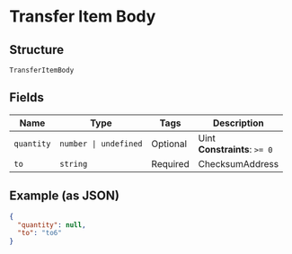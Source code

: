
# Transfer Item Body

## Structure

`TransferItemBody`

## Fields

| Name | Type | Tags | Description |
|  --- | --- | --- | --- |
| `quantity` | `number \| undefined` | Optional | Uint<br>**Constraints**: `>= 0` |
| `to` | `string` | Required | ChecksumAddress |

## Example (as JSON)

```json
{
  "quantity": null,
  "to": "to6"
}
```

